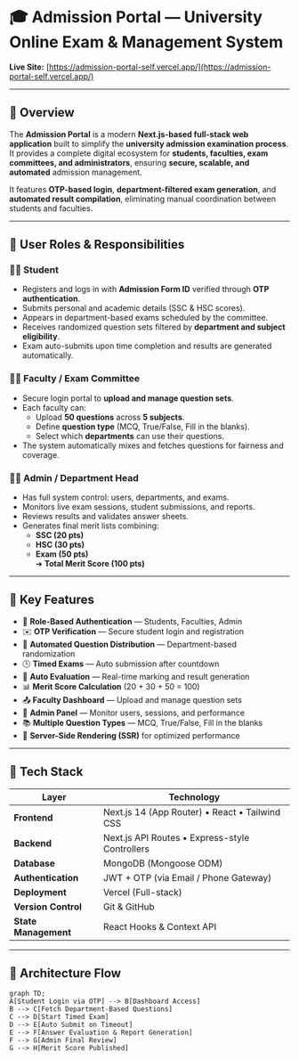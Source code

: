 # 🎓 Admission Portal — University Online Exam & Management System  
**Live Site:** [https://admission-portal-self.vercel.app/](https://admission-portal-self.vercel.app/)  

---

## 📘 Overview
The **Admission Portal** is a modern **Next.js-based full-stack web application** built to simplify the **university admission examination process**.  
It provides a complete digital ecosystem for **students, faculties, exam committees, and administrators**, ensuring **secure, scalable, and automated** admission management.  

It features **OTP-based login**, **department-filtered exam generation**, and **automated result compilation**, eliminating manual coordination between students and faculties.

---

## 👥 User Roles & Responsibilities

### 🧑‍🎓 Student
- Registers and logs in with **Admission Form ID** verified through **OTP authentication**.  
- Submits personal and academic details (SSC & HSC scores).  
- Appears in department-based exams scheduled by the committee.  
- Receives randomized question sets filtered by **department and subject eligibility**.  
- Exam auto-submits upon time completion and results are generated automatically.

### 🧑‍🏫 Faculty / Exam Committee
- Secure login portal to **upload and manage question sets**.  
- Each faculty can:
  - Upload **50 questions** across **5 subjects**.  
  - Define **question type** (MCQ, True/False, Fill in the blanks).  
  - Select which **departments** can use their questions.  
- The system automatically mixes and fetches questions for fairness and coverage.

### 🧑‍💼 Admin / Department Head
- Has full system control: users, departments, and exams.  
- Monitors live exam sessions, student submissions, and reports.  
- Reviews results and validates answer sheets.  
- Generates final merit lists combining:
  - **SSC (20 pts)**  
  - **HSC (30 pts)**  
  - **Exam (50 pts)**  
  ➜ **Total Merit Score (100 pts)**

---

## 🧠 Key Features
- 🔐 **Role-Based Authentication** — Students, Faculties, Admin  
- ✉️ **OTP Verification** — Secure student login and registration  
- 🧾 **Automated Question Distribution** — Department-based randomization  
- 🕒 **Timed Exams** — Auto submission after countdown  
- 🧮 **Auto Evaluation** — Real-time marking and result generation  
- 📊 **Merit Score Calculation** (20 + 30 + 50 = 100)  
- 📤 **Faculty Dashboard** — Upload and manage question sets  
- 🧩 **Admin Panel** — Monitor users, sessions, and performance  
- 📚 **Multiple Question Types** — MCQ, True/False, Fill in the blanks  
- 🚀 **Server-Side Rendering (SSR)** for optimized performance  

---

## 🧰 Tech Stack

| Layer | Technology |
|--------|-------------|
| **Frontend** | Next.js 14 (App Router) • React • Tailwind CSS |
| **Backend** | Next.js API Routes • Express-style Controllers |
| **Database** | MongoDB (Mongoose ODM) |
| **Authentication** | JWT + OTP (via Email / Phone Gateway) |
| **Deployment** | Vercel (Full-stack) |
| **Version Control** | Git & GitHub |
| **State Management** | React Hooks & Context API |

---

## 🧩 Architecture Flow
```mermaid
graph TD;
A[Student Login via OTP] --> B[Dashboard Access]
B --> C[Fetch Department-Based Questions]
C --> D[Start Timed Exam]
D --> E[Auto Submit on Timeout]
E --> F[Answer Evaluation & Report Generation]
F --> G[Admin Final Review]
G --> H[Merit Score Published]

